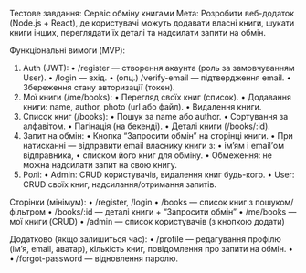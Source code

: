 Тестове завдання: Сервіс обміну книгами
Мета:
Розробити веб-додаток (Node.js + React), де користувачі можуть додавати власні книги, шукати книги інших, переглядати їх деталі та надсилати запити на обмін.

Функціональні вимоги (MVP):

1.  Auth (JWT):
    • /register — створення акаунта (роль за замовчуванням User).
    • /login — вхід.
    • (опц.) /verify-email — підтвердження email.
    • Збереження стану авторизації (токен).
2.  Мої книги (/me/books):
    • Перегляд своїх книг (список).
    • Додавання книги: name, author, photo (url або файл).
    • Видалення книги.
3.  Список книг (/books):
    • Пошук за name або author.
    • Сортування за алфавітом.
    • Пагінація (на бекенді).
    • Деталі книги (/books/:id).
4.  Запит на обмін:
    • Кнопка “Запросити обмін” на сторінці книги.
    • При натисканні — відправити email власнику книги з:
    • ім’ям і email’ом відправника,
    • списком його книг для обміну.
    • Обмеження: не можна надсилати запит на свою книгу.
5.  Ролі:
    • Admin: CRUD користувачів, видалення книг будь-кого.
    • User: CRUD своїх книг, надсилання/отримання запитів.

Сторінки (мінімум):
• /register, /login
• /books — список книг з пошуком/фільтром
• /books/:id — деталі книги + “Запросити обмін”
• /me/books — мої книги (CRUD)
• /admin — список користувачів (з кнопкою додати)

Додатково (якщо залишиться час):
• /profile — редагування профілю (ім’я, email, аватар), кількість книг, повідомлення про запити на обмін.
• • /forgot-password — відновлення паролю.
